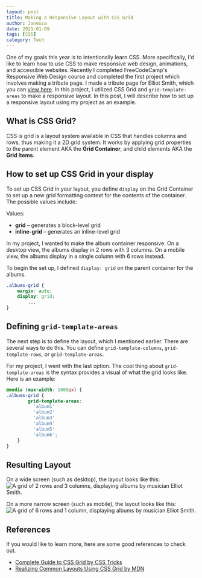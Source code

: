 ```yaml
---
layout: post
title: Making a Responsive Layout with CSS Grid
author: Janessa
date: 2021-01-09
tags: [CSS]
category: Tech
---
```


One of my goals this year is to intentionally learn CSS. More specifically, I'd like to learn how to use CSS to make responsive web design, animations, and accessible websites. Recently I completed FreeCodeCamp's Responsive Web Design course and completed the first project which involves making a tribute page. I made a tribute page for Elliot Smith, which you can [view here](https://janessatran.github.io/tributepage/). In this project, I utilized CSS Grid and `grid-template-areas` to make a responsive layout. In this post, I will describe how to set up a responsive layout using my project as an example.


## What is CSS Grid?
CSS is grid is a layout system available in CSS that handles columns and rows, thus making it a 2D grid system. It works by applying grid properties to the parent element AKA the **Grid Container**, and child elements AKA the **Grid Items**.

## How to set up CSS Grid in your display
To set up CSS Grid in your layout, you define `display` on the Grid Container to set up a new grid formatting context for the contents of the container. The possible values include:

Values:

- **grid** – generates a block-level grid
- **inline-grid** – generates an inline-level grid

In my project, I wanted to make the album container responsive. On a desktop view, the albums display in 2 rows with 3 columns. On a mobile view, the albums display in a single column with 6 rows instead.

To begin the set up, I defined `display: grid` on the parent container for the albums.

```css
.albums-grid {
    margin: auto;
    display: grid;
        ...
}
```

## Defining `grid-template-areas`

The next step is to define the layout, which I mentioned earlier. There are several ways to do this. You can define `grid-template-columns`, `grid-template-rows`,  or `grid-template-areas`.

For my project, I went with the last option. The cool thing about `grid-template-areas` is the syntax provides a visual of what the grid looks like. Here is an example:

```css
@media (max-width: 1000px) {
.albums-grid {
        grid-template-areas:
          'album1'
          'album2'
          'album3'
          'album4'
          'album5'
          'album6';
    }
}
```

## Resulting Layout
On a wide screen (such as desktop), the layout looks like this:
<img src="https://i.imgur.com/TM9torU.png" alt="A grid of 2 rows and 3 columns, displaying albums by musician Elliot Smith.">

On a more narrow screen (such as mobile), the layout looks like this:
<img src="https://i.imgur.com/SKpMSiF.png" alt="A grid of 6 rows and 1 column, displaying albums by musician Elliot Smith.">

## References
If you would like to learn more, here are some good references to check out.
- [Complete Guide to CSS Grid by CSS Tricks]([https://css-tricks.com/snippets/css/complete-guide-grid/](https://css-tricks.com/snippets/css/complete-guide-grid/))
- [Realizing Common Layouts Using CSS Grid by MDN]([https://developer.mozilla.org/en-US/docs/Web/CSS/CSS_Grid_Layout/Realizing_common_layouts_using_CSS_Grid_Layout](https://developer.mozilla.org/en-US/docs/Web/CSS/CSS_Grid_Layout/Realizing_common_layouts_using_CSS_Grid_Layout))
